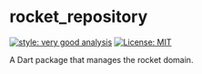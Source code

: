 # rocket_repository

[![style: very good analysis][very_good_analysis_badge]][very_good_analysis_link]
[![License: MIT][license_badge]][license_link]

A Dart package that manages the rocket domain.

[license_badge]: https://img.shields.io/badge/license-MIT-blue.svg
[license_link]: https://opensource.org/licenses/MIT
[very_good_analysis_badge]: https://img.shields.io/badge/style-very_good_analysis-B22C89.svg
[very_good_analysis_link]: https://pub.dev/packages/very_good_analysis
